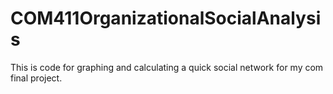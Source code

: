 # COM411OrganizationalSocialAnalysis
This is code for graphing and calculating a quick social network for my com final project.
